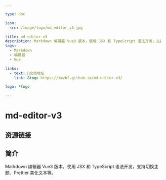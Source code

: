 ```yaml
---

type: doc

icon:
  src: /image/logo/md_editor_v3.jpg

title: md-editor-v3
description: Markdown 编辑器 Vue3 版本，使用 JSX 和 TypeScript 语法开发，支持切换主题、Prettier 美化文本等。
tags:
  - Markdown
  - 编辑器
  - Vue

links:
  - text: 📖文档地址
    link: &togo https://imzbf.github.io/md-editor-v3/

togo: *togo

---
```


<ShowLogo />

# md-editor-v3

<ShowTags />

<ShowBreadcrumb />

## 资源链接

<ShowLinks />

## 简介

Markdown 编辑器 Vue3 版本，使用 JSX 和 TypeScript 语法开发，支持切换主题、Prettier 美化文本等。
